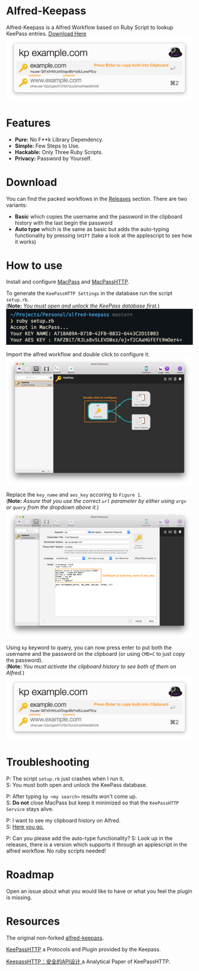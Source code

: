 # Alfred-Keepass
Alfred-Keepass is a Alfred Workflow based on Ruby Script to lookup KeePass entries. 
[Download Here](https://github.com/vabatta/alfred-keepass/releases)  
![result of a query](./screenshot/alfred_keepass_4.png)

# Features
 * **Pure:** No F**k Library Dependency.
 * **Simple:** Few Steps to Use.
 * **Hackable:** Only Three Ruby Scripts.
 * **Privacy:** Password by Yourself. 

# Download

You can find the packed workflows in the [Releases](https://github.com/vabatta/alfred-keepass/releases) section.
There are two variants:
  - **Basic** which copies the username and the password in the clipboard history with the last begin the password
  - **Auto type** which is the same as basic but adds the auto-typing functionality by pressing `SHIFT` (take a look at the applescript to see how it works)

# How to use
Install and configure [MacPass](https://github.com/mstarke/MacPass) and [MacPassHTTP](https://github.com/MacPass/MacPassHTTP).

To generate the `KeePassHTTP Settings` in the database run the script `setup.rb`.  
(**Note:** *You must open and unlock the KeePass database first.*)
![ruby.rb script output](./screenshot/alfred_keepass_1.png)

Import the alfred workflow and double click to configure it.
![workflow imported](./screenshot/alfred_keepass_2.png)

Replace the `key_name` and `aes_key` accoring to `Figure 1`.  
(**Note:** *Assure that you use the correct `url` parameter by either using `argv` or `query` from 
the dropdown above it.*)
![configure the workflow](./screenshot/alfred_keepass_3.png)

Using `kp` keyword to query, you can now press enter to put both the username and the password 
on the clipboard (or using `CMD+C` to just copy the password).  
(**Note:** *You must activate the clipboard history to see both of them on Alfred.*)
![result of a query](./screenshot/alfred_keepass_4.png)

# Troubleshooting
P: The script `setup.rb` just crashes when I run it.  
S: You must both open and unlock the KeePass database.  

P: After typing `kp <my search>` results won't come up.  
S: **Do not** close MacPass but keep it minimized so that the `KeePassHTTP Service` stays alive.  

P: I want to see my clipboard history on Alfred.  
S: [Here you go.](https://www.alfredapp.com/help/features/clipboard/#clipboard-history)  

P: Can you please add the auto-type functionality?
S: Look up in the releases, there is a version which supports it through an applescript in the alfred workflow. No ruby scripts needed!

# Roadmap
Open an issue about what you would like to have or what you feel the plugin is missing.

# Resources
The original non-forked [alfred-keepass](https://github.com/samueldeng/alfred-keepass).

[KeePassHTTP](https://github.com/pfn/keepasshttp) a Protocols and Plugin provided by the Keepass.

[KeepassHTTP：安全的API设计
](http://blog.shuolingdeng.com/2016/10/keepasshttpapi.html) a Analytical Paper of KeePassHTTP. 
